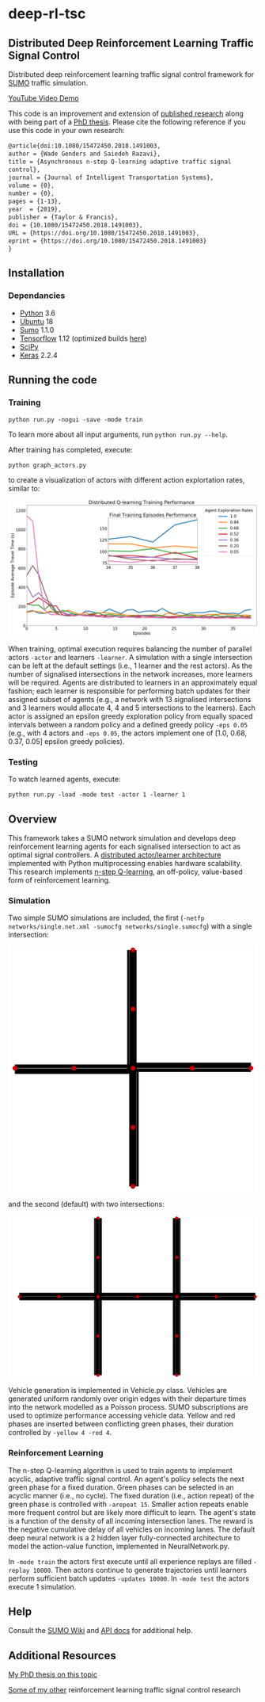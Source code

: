 # deep-rl-tsc

## Distributed Deep Reinforcement Learning Traffic Signal Control

Distributed deep reinforcement learning traffic signal control framework for [SUMO](http://sumo.dlr.de/index.html) traffic simulation.

[YouTube Video Demo](https://youtu.be/Oyz2eHNmrak)

This code is an improvement and extension of [published research](https://doi.org/10.1080/15472450.2018.1491003) along with being part of a [PhD thesis](https://macsphere.mcmaster.ca/bitstream/11375/23856/2/genders_wade_ta_201811_deng.pdf.pdf). Please cite the following reference if you use this code in your own research:

```
@article{doi:10.1080/15472450.2018.1491003,
author = {Wade Genders and Saiedeh Razavi},
title = {Asynchronous n-step Q-learning adaptive traffic signal control},
journal = {Journal of Intelligent Transportation Systems},
volume = {0},
number = {0},
pages = {1-13},
year  = {2019},
publisher = {Taylor & Francis},
doi = {10.1080/15472450.2018.1491003},
URL = {https://doi.org/10.1080/15472450.2018.1491003},
eprint = {https://doi.org/10.1080/15472450.2018.1491003}
}
```

## Installation

### Dependancies

- [Python](https://www.python.org/) 3.6
- [Ubuntu](https://www.ubuntu.com/) 18
- [Sumo](https://sourceforge.net/projects/sumo/) 1.1.0
- [Tensorflow](https://www.tensorflow.org/) 1.12 (optimized builds [here](https://github.com/lakshayg/tensorflow-build))
- [SciPy](https://www.scipy.org/)
- [Keras](https://keras.io/) 2.2.4

## Running the code

### Training

```
python run.py -nogui -save -mode train
```

To learn more about all input arguments, run `python run.py --help`.

After training has completed, execute:

```
python graph_actors.py
```

to create a visualization of actors with different action explortation rates, similar to:

![Screenshot](doc/graph_actors.png)

When training, optimal execution requires balancing the number of parallel actors `-actor` and learners `-learner`. A simulation with a single intersection can be left at the default settings (i.e., 1 learner and the rest actors). As the number of signalised intersections in the network increases, more learners will be required. Agents are distributed to learners in an approximately equal fashion; each learner is responsible for performing batch updates for their assigned subset of agents (e.g., a network with 13 signalised intersections and 3 learners would allocate 4, 4 and 5 intersections to the learners). Each actor is assigned an epsilon greedy exploration policy from equally spaced intervals between a random policy and a defined greedy policy `-eps 0.05` (e.g., with 4 actors and `-eps 0.05`, the actors implement one of [1.0, 0.68, 0.37, 0.05] epsilon greedy policies).

### Testing

To watch learned agents, execute:

```
python run.py -load -mode test -actor 1 -learner 1
```

## Overview

This framework takes a SUMO network simulation and develops deep reinforcement learning agents for each signalised intersection to act as optimal signal controllers. A [distributed actor/learner architecture](https://arxiv.org/abs/1803.00933) implemented with Python multiprocessing enables hardware scalability. This research implements [n-step Q-learning](https://arxiv.org/abs/1602.01783), an off-policy, value-based form of reinforcement learning. 


### Simulation

Two simple SUMO simulations are included, the first (`-netfp networks/single.net.xml -sumocfg networks/single.sumocfg`) with a single intersection:

![Screenshot](doc/single.png)

and the second (default) with two intersections:

![Screenshot](doc/double.png)

Vehicle generation is implemented in Vehicle.py class. Vehicles are generated uniform randomly over origin edges with their departure times into the network modelled as a Poisson process. SUMO subscriptions are used to optimize performance accessing vehicle data. Yellow and red phases are inserted between conflicting green phases, their duration controlled by `-yellow 4 -red 4`.

### Reinforcement Learning

The n-step Q-learning algorithm is used to train agents to implement acyclic, adaptive traffic signal control. An agent's policy selects the next green phase for a fixed duration. Green phases can be selected in an acyclic manner (i.e., no cycle). The fixed duration (i.e., action repeat) of the green phase is controlled with `-arepeat 15`. Smaller action repeats enable more frequent control but are likely more difficult to learn. The agent's state is a function of the density of all incoming intersection lanes. The reward is the negative cumulative delay of all vehicles on incoming lanes. The default deep neural network is a 2 hidden layer fully-connected architecture to model the action-value function, implemented in NeuralNetwork.py.

In `-mode train` the actors first execute until all experience replays are filled `-replay 10000`. Then actors continue to generate trajectories until learners perform sufficient batch updates `-updates 10000`. In `-mode test` the actors execute 1 simulation. 


## Help

Consult the [SUMO Wiki](http://sumo.dlr.de/wiki/Simulation_of_Urban_MObility_-_Wiki) and [API docs](http://www.sumo.dlr.de/pydoc/traci.html) for additional help.

## Additional Resources

[My PhD thesis on this topic](http://hdl.handle.net/11375/23856)

[Some of my other](https://scholar.google.ca/citations?user=UDIdK_wAAAAJ&hl=en&oi=ao) reinforcement learning traffic signal control research
